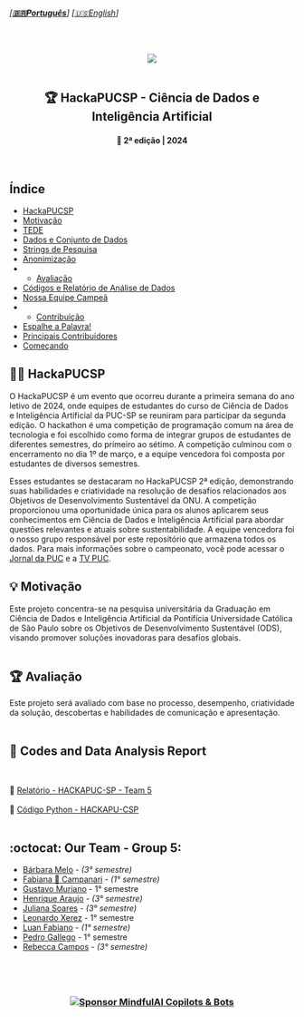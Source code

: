 ######  \[**[🇧🇷Português](README.pt_BR.md)**\] \[[🇺🇸English](README.md)\]



 <!--  FINAL ARTS OPTIONS   -->


 <!--  * 1. CDIA & Mascote Options *  -->

<!-- ![Icon_mascote_YELLOW](https://github.com/MindfulAI-Copilots-Bots/HackaPUCSP/assets/113218619/6ce1bcd2-b748-421a-b638-8ea773944540)  -->

<!-- ![Icon_mascote_BLACK](https://github.com/MindfulAI-Copilots-Bots/HackaPUCSP/assets/113218619/2ad10613-8e14-4932-8ffb-0291a0409f6a)  -->

<!-- ![icon_CDIA_white](https://github.com/MindfulAI-Copilots-Bots/HackaPUCSP/assets/113218619/1464a55d-83bc-4c18-89b0-6b59bfda64d3)  -->

<!-- ![icon_CDIA_white](https://github.com/MindfulAI-Copilots-Bots/HackaPUCSP/assets/113218619/1464a55d-83bc-4c18-89b0-6b59bfda64d3)  -->


 <!--  * 2. Logo Options *  -->

<!-- ![logo_CDIA_round_BLACK](https://github.com/MindfulAI-Copilots-Bots/HackaPUCSP/assets/113218619/7ecb26be-cbd6-4db5-96fd-ebfb959e64e6)  --> 

<!-- ![logo_CDIA_white](https://github.com/MindfulAI-Copilots-Bots/HackaPUCSP/assets/113218619/b1734d61-4dc6-408b-a3e9-d679d538b32b)  -->

<!-- ![logo_PUC_BLACK](https://github.com/MindfulAI-Copilots-Bots/HackaPUCSP/assets/113218619/7c5d3530-e41e-481f-b417-d66b1f2c1991)  -->

<!--  * 3. Headers Options *  --> 

<!-- ![brasao-PUCSP-assinatura-alternativa](https://github.com/MindfulAI-Copilots-Bots/HackaPUCSP/assets/113218619/5e2b963c-7c4b-49c9-a78d-9f5bda72befa)  --> 

<!--  ![header_Puc_WHITE](https://github.com/MindfulAI-Copilots-Bots/HackaPUCSP/assets/113218619/ae93b027-069c-43df-89f6-00650e3333aa)  --> 

<!--  ![header_Puc_CDIA_BLUE](https://github.com/MindfulAI-Copilots-Bots/HackaPUCSP/assets/113218619/5c31578a-c9c0-4479-b432-4f668aedb0b2)  -->

<!--  ![headerPuc_CDIA_Motion](https://github.com/MindfulAI-Copilots-Bots/HackaPUCSP/assets/113218619/601663d2-be2e-4e05-88ad-a60c79131071) -->

<br>

  <!--  START HEADER  -->  
<p align="center">  
<img src="https://github.com/MindfulAI-Copilots-Bots/HackaPUCSP/assets/113218619/601663d2-be2e-4e05-88ad-a60c79131071" /> <br>
 <!--  END HEADER  --> 
  
 <br> 
 
<!--  START MAIN  -->
 ##  <p align="center"> 🏆 HackaPUCSP - Ciência de Dados e Inteligência Artificial 
 
 #### <p align="center"> 📅 2ª edição | 2024

 <br>

 ## Índice

- [HackaPUCSP](#hackapucsp)
- [Motivação](#motivação)
- [TEDE](#tede)
- [Dados e Conjunto de Dados](#dados-e-conjunto-de-dados)
- [Strings de Pesquisa](#strings-de-pesquisa)
- [Anonimização](#anonimização)
- - [Avaliação](#avaliação)
- [Códigos e Relatório de Análise de Dados](#códigos-e-relatório-de-análise-de-dados)
- [Nossa Equipe Campeã](#nossa-equipe-campeã)
- - [Contribuição](#contribuição)
- [Espalhe a Palavra!](#espalhe-a-palavra)
- [Principais Contribuidores](#principais-contribuidores)
- [Começando](#começando)





## 👨‍💻 HackaPUCSP

O HackaPUCSP é um evento que ocorreu durante a primeira semana do ano letivo de 2024, onde equipes de estudantes do curso de Ciência de Dados e Inteligência Artificial da PUC-SP se reuniram para participar da segunda edição. O hackathon é uma competição de programação comum na área de tecnologia e foi escolhido como forma de integrar grupos de estudantes de diferentes semestres, do primeiro ao sétimo. A competição culminou com o encerramento no dia 1º de março, e a equipe vencedora foi composta por estudantes de diversos semestres.

Esses estudantes se destacaram no HackaPUCSP 2ª edição, demonstrando suas habilidades e criatividade na resolução de desafios relacionados aos Objetivos de Desenvolvimento Sustentável da ONU. A competição proporcionou uma oportunidade única para os alunos aplicarem seus conhecimentos em Ciência de Dados e Inteligência Artificial para abordar questões relevantes e atuais sobre sustentabilidade. A equipe vencedora foi o nosso grupo responsável por este repositório que armazena todos os dados. Para mais informações sobre o campeonato, você pode acessar o [Jornal da PUC](https://j.pucsp.br/noticia/ciencia-de-dados-e-inteligencia-artificial-realiza-segunda-edicao-do-hackapucsp) e a [TV PUC](https://youtu.be/g0D9a6Faa-s?si=4L4Rj0ZPGJSKzBFg).

## 💡 Motivação

Este projeto concentra-se na pesquisa universitária da Graduação em Ciência de Dados e Inteligência Artificial da Pontifícia Universidade Católica de São Paulo sobre os Objetivos de Desenvolvimento Sustentável (ODS), visando promover soluções inovadoras para desafios globais. <br><br>

## 🏆 Avaliação

Este projeto será avaliado com base no processo, desempenho, criatividade da solução, descobertas e habilidades de comunicação e apresentação.<br><br>

## 🔗 Codes and Data Analysis Report 

 <br>

📌 [Relatório - HACKAPUC-SP - Team 5](https://github.com/MindfulAI-Copilots-Bots/HACKAPUCSP/blob/ce085344cc355a47ff9c286cf28784ae6ea6fe3c/Resultados/relato%CC%81rio%20hackapucsp_Grupo_5.pdf) <br><br>
🐍 [Código Python - HACKAPU-CSP](https://github.com/MindfulAI-Copilots-Bots/HACKAPUCSP/blob/a541669b14ed26160b1dbf07a64c421e36ec4a1e/Resultados/hackaPUCSP.py) <br><br>

## :octocat: Our Team - Group 5: 

- [Bárbara Melo]( https://github.com/BarbaraMelo2928) -  *(3° semestre)* <br>   
- [Fabiana 🚀 Campanari](https://github.com/FabianaCampanari) - *(1° semestre)* <br>
- [Gustavo Muriano]() - 1° semestre <br>
- [Henrique Araujo](https://github.com/skRichsk) -  *(3° semestre)* <br>
- [Juliana Soares](https://github.com/julianamiranda1) -  *(3° semestre)* <br>
- [Leonardo Xerez]() - 1° semestre <br>
- [Luan Fabiano](https://github.com/LuanFabiano28) -  *(1° semestre)* <br>
- [Pedro Gallego]() - 1° semestre <br>
- [Rebecca Campos](https://github.com/becamparezzo) -  *(3° semestre)* <br>


 #
  
 <!--  END FOOTER  -->
 <br>

### <p align="center"> [![Sponsor MindfulAI Copilots & Bots](https://img.shields.io/badge/Sponsor-MindfulAI%20Copilots%20%26%20Bots-brightgreen?logo=GitHub)](https://github.com/sponsors/MindfulAI-Copilots-Bots) <br><br>


